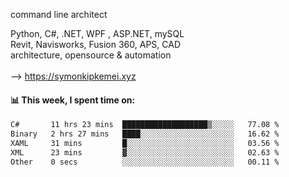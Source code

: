 command line architect

Python, C#, .NET, WPF , ASP.NET, mySQL <br>
Revit, Navisworks, Fusion 360, APS, CAD <br>
architecture, opensource & automation<br>
<br>
--> https://symonkipkemei.xyz

#### 📊 This week, I spent time on:
<!--START_SECTION:waka-->

```txt
C#       11 hrs 23 mins  ███████████████████▒░░░░░   77.08 %
Binary   2 hrs 27 mins   ████░░░░░░░░░░░░░░░░░░░░░   16.62 %
XAML     31 mins         █░░░░░░░░░░░░░░░░░░░░░░░░   03.56 %
XML      23 mins         ▓░░░░░░░░░░░░░░░░░░░░░░░░   02.63 %
Other    0 secs          ░░░░░░░░░░░░░░░░░░░░░░░░░   00.11 %
```

<!--END_SECTION:waka-->
